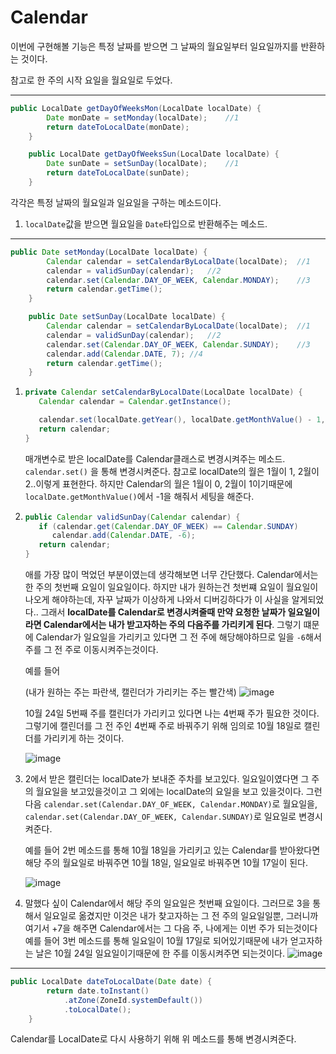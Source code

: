 # Calendar



이번에 구현해볼 기능은 특정 날짜를 받으면 그 날짜의 월요일부터 일요일까지를 반환하는 것이다.

참고로 한 주의 시작 요일을 월요일로 두었다.

-----------------

```java
public LocalDate getDayOfWeeksMon(LocalDate localDate) {
		Date monDate = setMonday(localDate);	//1
		return dateToLocalDate(monDate);
	}

	public LocalDate getDayOfWeeksSun(LocalDate localDate) {
		Date sunDate = setSunDay(localDate);	//1
		return dateToLocalDate(sunDate);
	}
```

각각은 특정 날짜의 월요일과 일요일을 구하는 메소드이다.

1. `localDate`값을 받으면 월요일을 `Date`타입으로 반환해주는 메소드.

---------------

```java
public Date setMonday(LocalDate localDate) {
		Calendar calendar = setCalendarByLocalDate(localDate);	//1
		calendar = validSunDay(calendar);	//2
		calendar.set(Calendar.DAY_OF_WEEK, Calendar.MONDAY);	//3
		return calendar.getTime();
	}

	public Date setSunDay(LocalDate localDate) {
		Calendar calendar = setCalendarByLocalDate(localDate);	//1
		calendar = validSunDay(calendar);	//2
		calendar.set(Calendar.DAY_OF_WEEK, Calendar.SUNDAY);	//3
		calendar.add(Calendar.DATE, 7);	//4
		return calendar.getTime();
	}
```

1. ```java
   private Calendar setCalendarByLocalDate(LocalDate localDate) {
      Calendar calendar = Calendar.getInstance();
   
      calendar.set(localDate.getYear(), localDate.getMonthValue() - 1, localDate.getDayOfMonth(), 0, 0, 0);
      return calendar;
   }
   ```

   매개변수로 받은 localDate를 Calendar클래스로 변경시켜주는 메소드.
   `calendar.set()` 을 통해 변경시켜준다.
   참고로 localDate의 월은 1월이 1, 2월이 2..이렇게 표현한다. 하지만 Calendar의 월은 1월이 0, 2월이 1이기때문에 `localDate.getMonthValue()`에서 -1을 해줘서 세팅을 해준다.

   

2. ```java
   public Calendar validSunDay(Calendar calendar) {
      if (calendar.get(Calendar.DAY_OF_WEEK) == Calendar.SUNDAY)
         calendar.add(Calendar.DATE, -6);
      return calendar;
   }
   ```

   애를 가장 많이 먹었던 부분이였는데 생각해보면 너무 간단했다.
   Calendar에서는 한 주의 첫번째 요일이 일요일이다. 하지만 내가 원하는건 첫번쨰 요일이 월요일이 나오게 해야하는데, 자꾸 날짜가 이상하게 나와서 디버깅하다가 이 사실을 알게되었다..
   그래서 **localDate를 Calendar로 변경시켜줄때 만약 요청한 날짜가 일요일이라면 Calendar에서는 내가 받고자하는 주의 다음주를 가리키게 된다**. 그렇기 떄문에 Calendar가 일요일을 가리키고 있다면 그 전 주에 해당해야하므로 일을 `-6`해서 주를 그 전 주로 이동시켜주는것이다.

   예를 들어

   (내가 원하는 주는 파란색, 캘린더가 가리키는 주는 빨간색)
   ![image](https://user-images.githubusercontent.com/57162257/139403831-6042eed4-123b-4d52-8d3b-2f2d0f1a5d3a.png)

    10월 24일 5번째 주를 캘린더가 가리키고 있다면 나는 4번째 주가 필요한 것이다. 그렇기에 캘린더를 그 전 주인 4번째 주로 바꿔주기 위해 임의로 10월 18일로 캘린더를 가리키게 하는 것이다.

   ![image](https://user-images.githubusercontent.com/57162257/139403032-15674dc7-ff27-46d1-aa28-2fbbc137720c.png)

   

3. 2에서 받은 캘린더는 localDate가 보내준 주차를 보고있다. 일요일이였다면 그 주의 월요일을 보고있을것이고 그 외에는 localDate의 요일을 보고 있을것이다.
   그런다음 `calendar.set(Calendar.DAY_OF_WEEK, Calendar.MONDAY)`로 월요일을, 		`calendar.set(Calendar.DAY_OF_WEEK, Calendar.SUNDAY)`로 일요일로 변경시켜준다.

   예를 들어 2번 메소드를 통해 10월 18일을 가리키고 있는 Calendar를 받아왔다면 해당 주의 월요일로 바꿔주면 10월 18일, 일요일로 바꿔주면 10월 17일이 된다.

   ![image](https://user-images.githubusercontent.com/57162257/139403311-c34dd753-f965-4a88-8719-01e566917cb2.png)

   

4. 말했다 싶이 Calendar에서 해당 주의 일요일은 첫번째 요일이다. 그러므로 3을 통해서 일요일로 옮겼지만 이것은 내가 찾고자하는 그 전 주의 일요일일뿐, 그러니까 여기서 +7을 해주면 Calendar에서는 그 다음 주, 나에게는 이번 주가 되는것이다
   예를 들어 3번 메소드를 통해 일요일이 10월 17일로 되어있기때문에 내가 얻고자하는 날은 10월 24일 일요일이기때문에 한 주를 이동시켜주면 되는것이다.
   ![image](https://user-images.githubusercontent.com/57162257/139403587-d4c3d39e-c6e1-4768-9cf2-07e23d09cc73.png)

---------------



```java
public LocalDate dateToLocalDate(Date date) {
		return date.toInstant()
			.atZone(ZoneId.systemDefault())
			.toLocalDate();
	}
```

Calendar를 LocalDate로 다시 사용하기 위해 위 메소드를 통해 변경시켜준다.